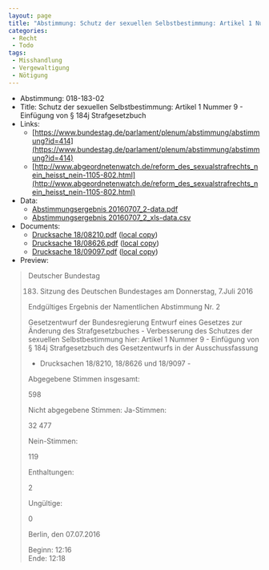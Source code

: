 ```yaml
---
layout: page
title: "Abstimmung: Schutz der sexuellen Selbstbestimmung: Artikel 1 Nummer 9 - Einfügung von § 184j Strafgesetzbuch"
categories:
 - Recht
 - Todo
tags:
 - Misshandlung
 - Vergewaltigung
 - Nötigung
---
```


* Abstimmung: 018-183-02
* Title: Schutz der sexuellen Selbstbestimmung: Artikel 1 Nummer 9 - Einfügung von § 184j Strafgesetzbuch
* Links: 
    * [https://www.bundestag.de/parlament/plenum/abstimmung/abstimmung?id=414](https://www.bundestag.de/parlament/plenum/abstimmung/abstimmung?id=414)
    * [http://www.abgeordnetenwatch.de/reform_des_sexualstrafrechts_nein_heisst_nein-1105-802.html](http://www.abgeordnetenwatch.de/reform_des_sexualstrafrechts_nein_heisst_nein-1105-802.html)
* Data: 
    * [Abstimmungsergebnis 20160707_2-data.pdf](/res/abstimmungsliste/20160707_2-data.pdf)
    * [Abstimmungsergebnis 20160707_2_xls-data.csv](/res/abstimmungsliste/analyses/20160707_2_xls-data.csv)
* Documents: 
    * [Drucksache 18/08210.pdf](http://dip21.bundestag.de/dip21/btd/18/082/1808210.pdf) ([local copy](/res/abstimmungsdaten/018-183-02/1808210.pdf))
    * [Drucksache 18/08626.pdf](http://dip21.bundestag.de/dip21/btd/18/086/1808626.pdf) ([local copy](/res/abstimmungsdaten/018-183-02/1808626.pdf))
    * [Drucksache 18/09097.pdf](http://dip21.bundestag.de/dip21/btd/18/090/1809097.pdf) ([local copy](/res/abstimmungsdaten/018-183-02/1809097.pdf))
* Preview: 
> Deutscher Bundestag
> 
> 183. Sitzung des Deutschen Bundestages
> am Donnerstag, 7.Juli 2016
> 
> Endgültiges Ergebnis der Namentlichen Abstimmung Nr. 2
> 
> Gesetzentwurf der Bundesregierung
> Entwurf eines Gesetzes zur Änderung des Strafgesetzbuches - Verbesserung des Schutzes
> der sexuellen Selbstbestimmung
> hier: Artikel 1 Nummer 9 - Einfügung von § 184j Strafgesetzbuch des Gesetzentwurfs in der
> Ausschussfassung
> - Drucksachen 18/8210, 18/8626 und 18/9097 -
> 
> Abgegebene Stimmen insgesamt:
> 
> 598
> 
> Nicht abgegebene Stimmen:
> Ja-Stimmen:
> 
> 32
> 477
> 
> Nein-Stimmen:
> 
> 119
> 
> Enthaltungen:
> 
> 2
> 
> Ungültige:
> 
> 0
> 
> Berlin, den 07.07.2016
> 
> Beginn: 12:16  
> Ende: 12:18
